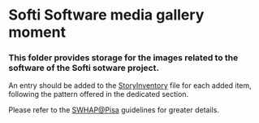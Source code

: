 # Softi Software media gallery moment

### This folder provides storage for the images related to the software of the Softi sotware project. 

An entry should be added to the [StoryInventory](https://github.com/Unipisa/Softi-Workbench/blob/structure_review/additional-materials/swh_stories_workplace/StoryInventory.md) file for each added item, following the pattern offered in the dedicated section.

Please refer to the [SWHAP@Pisa](https://github.com/SoftwareHeritage/swhapguide/blob/master/SWHAP%40Pisa.pdf#CreateaSWH-story) guidelines for greater details.
